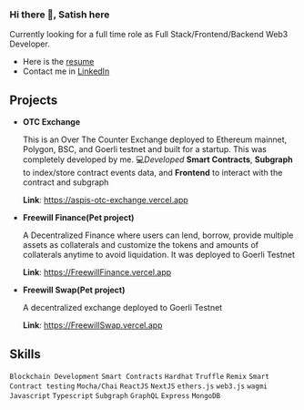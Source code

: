 ### Hi there 👋, Satish here

Currently looking for a full time role as Full Stack/Frontend/Backend Web3 Developer.

- Here is the <a href="https://drive.google.com/file/d/1LrFJ_dx5fbF4x0f5bj9vzyDQP8YmKi_L/view" target="_blank">resume</a>
- Contact me in <a href="https://www.linkedin.com/in/satishkr1/" target="_blank">LinkedIn</a>

## Projects

- **OTC Exchange**

  This is an Over The Counter Exchange deployed to Ethereum mainnet, Polygon, BSC, and Goerli testnet and built for a startup.
  This was completely developed by me. 💻*Developed* **Smart Contracts**, **Subgraph** to index/store contract events data, and **Frontend** to interact with the contract and subgraph
  
  **Link**: <https://aspis-otc-exchange.vercel.app>
  
- **Freewill Finance(Pet project)**

  A Decentralized Finance where users can lend, borrow, provide multiple assets as collaterals and customize the tokens and amounts of collaterals anytime to avoid liquidation. It was deployed to Goerli Testnet
  
  **Link**: <https://FreewillFinance.vercel.app>
  
- **Freewill Swap(Pet project)**

  A decentralized exchange deployed to Goerli Testnet
  
  **Link**: <https://FreewillSwap.vercel.app>
 
## Skills

`Blockchain Development` `Smart Contracts` `Hardhat` `Truffle` `Remix` `Smart Contract testing` `Mocha/Chai`
`ReactJS` `NextJS` `ethers.js` `web3.js` `wagmi` `Javascript` `Typescript` `Subgraph` `GraphQL` `Express` `MongoDB`

